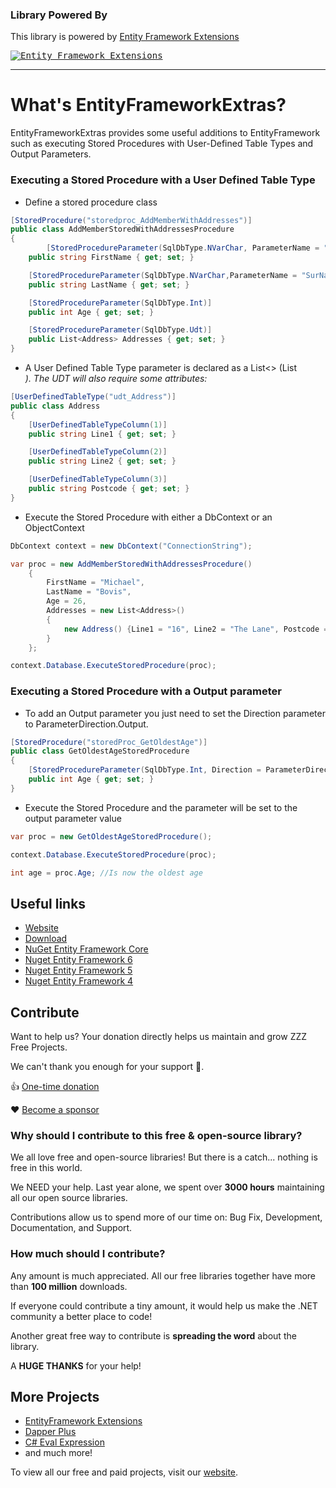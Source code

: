 ### Library Powered By

This library is powered by [Entity Framework Extensions](https://entityframework-extensions.net/?z=github&y=entityframeworkextras-plus)

<a href="https://entityframework-extensions.net/?z=github&y=entityframeworkextras">
<kbd>
<img src="https://zzzprojects.github.io/images/logo/entityframework-extensions-pub.jpg" alt="Entity Framework Extensions" />
</kbd>
</a>

---

What's EntityFrameworkExtras?
=====================

EntityFrameworkExtras provides some useful additions to EntityFramework such as executing Stored Procedures with User-Defined Table Types and Output Parameters.

### Executing a Stored Procedure with a User Defined Table Type

* Define a stored procedure class

~~~ csharp
[StoredProcedure("storedproc_AddMemberWithAddresses")]
public class AddMemberStoredWithAddressesProcedure
{
        [StoredProcedureParameter(SqlDbType.NVarChar, ParameterName = "ForeName")]
	public string FirstName { get; set; }

	[StoredProcedureParameter(SqlDbType.NVarChar,ParameterName = "SurName")]
	public string LastName { get; set; }

	[StoredProcedureParameter(SqlDbType.Int)]
	public int Age { get; set; }

	[StoredProcedureParameter(SqlDbType.Udt)]
	public List<Address> Addresses { get; set; }
}
~~~


* A User Defined Table Type parameter is declared as a List<> (List<Address>). The UDT will also require some attributes:

~~~ csharp
[UserDefinedTableType("udt_Address")]
public class Address
{
	[UserDefinedTableTypeColumn(1)]
	public string Line1 { get; set; }

	[UserDefinedTableTypeColumn(2)]
	public string Line2 { get; set; }

	[UserDefinedTableTypeColumn(3)]
	public string Postcode { get; set; }
}
~~~

* Execute the Stored Procedure with either a DbContext or an ObjectContext

~~~ csharp
DbContext context = new DbContext("ConnectionString");

var proc = new AddMemberStoredWithAddressesProcedure()
	{
		FirstName = "Michael",
		LastName = "Bovis",
		Age = 26,
		Addresses = new List<Address>()
		{
			new Address() {Line1 = "16", Line2 = "The Lane", Postcode = "MA24WE"}
		}
	};

context.Database.ExecuteStoredProcedure(proc);
~~~



### Executing a Stored Procedure with a Output parameter

* To add an Output parameter you just need to set the Direction parameter to ParameterDirection.Output. 

~~~ csharp
[StoredProcedure("storedProc_GetOldestAge")]
public class GetOldestAgeStoredProcedure
{
	[StoredProcedureParameter(SqlDbType.Int, Direction = ParameterDirection.Output)]
	public int Age { get; set; }
}
~~~

* Execute the Stored Procedure and the parameter will be set to the output parameter value

~~~ csharp
var proc = new GetOldestAgeStoredProcedure();

context.Database.ExecuteStoredProcedure(proc);

int age = proc.Age; //Is now the oldest age
~~~

## Useful links

- [Website](https://entityframework-extras.net/overview)
- [Download](https://entityframework-extras.net/download)
- [NuGet Entity Framework Core](https://www.nuget.org/packages/EntityFrameworkExtras.EFCore/)
- [Nuget Entity Framework 6](https://www.nuget.org/packages/EntityFrameworkExtras.EF6/)
- [Nuget Entity Framework 5](https://www.nuget.org/packages/EntityFrameworkExtras.EF5/)
- [Nuget Entity Framework 4](https://www.nuget.org/packages/EntityFrameworkExtras/)

## Contribute

Want to help us? Your donation directly helps us maintain and grow ZZZ Free Projects. 

We can't thank you enough for your support 🙏.

👍 [One-time donation](https://zzzprojects.com/contribute)

❤️ [Become a sponsor](https://github.com/sponsors/zzzprojects) 

### Why should I contribute to this free & open-source library?
We all love free and open-source libraries! But there is a catch... nothing is free in this world.

We NEED your help. Last year alone, we spent over **3000 hours** maintaining all our open source libraries.

Contributions allow us to spend more of our time on: Bug Fix, Development, Documentation, and Support.

### How much should I contribute?
Any amount is much appreciated. All our free libraries together have more than **100 million** downloads.

If everyone could contribute a tiny amount, it would help us make the .NET community a better place to code!

Another great free way to contribute is  **spreading the word** about the library.

A **HUGE THANKS** for your help!

## More Projects

- [EntityFramework Extensions](https://entityframework-extensions.net/)
- [Dapper Plus](https://dapper-plus.net/)
- [C# Eval Expression](https://eval-expression.net/)
- and much more! 

To view all our free and paid projects, visit our [website](https://zzzprojects.com/).
